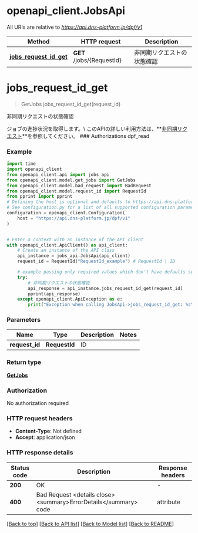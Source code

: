 # openapi_client.JobsApi

All URIs are relative to *https://api.dns-platform.jp/dpf/v1*

Method | HTTP request | Description
------------- | ------------- | -------------
[**jobs_request_id_get**](JobsApi.md#jobs_request_id_get) | **GET** /jobs/{RequestId} | 非同期リクエストの状態確認


# **jobs_request_id_get**
> GetJobs jobs_request_id_get(request_id)

非同期リクエストの状態確認

ジョブの進捗状況を取得します。\\ このAPIの詳しい利用方法は、**[非同期リクエスト](#section/利用方法/非同期リクエスト)**を参照してください。  ### Authorizations dpf_read 

### Example


```python
import time
import openapi_client
from openapi_client.api import jobs_api
from openapi_client.model.get_jobs import GetJobs
from openapi_client.model.bad_request import BadRequest
from openapi_client.model.request_id import RequestId
from pprint import pprint
# Defining the host is optional and defaults to https://api.dns-platform.jp/dpf/v1
# See configuration.py for a list of all supported configuration parameters.
configuration = openapi_client.Configuration(
    host = "https://api.dns-platform.jp/dpf/v1"
)


# Enter a context with an instance of the API client
with openapi_client.ApiClient() as api_client:
    # Create an instance of the API class
    api_instance = jobs_api.JobsApi(api_client)
    request_id = RequestId("RequestId_example") # RequestId | ID

    # example passing only required values which don't have defaults set
    try:
        # 非同期リクエストの状態確認
        api_response = api_instance.jobs_request_id_get(request_id)
        pprint(api_response)
    except openapi_client.ApiException as e:
        print("Exception when calling JobsApi->jobs_request_id_get: %s\n" % e)
```


### Parameters

Name | Type | Description  | Notes
------------- | ------------- | ------------- | -------------
 **request_id** | **RequestId**| ID |

### Return type

[**GetJobs**](GetJobs.md)

### Authorization

No authorization required

### HTTP request headers

 - **Content-Type**: Not defined
 - **Accept**: application/json


### HTTP response details

| Status code | Description | Response headers |
|-------------|-------------|------------------|
**200** | OK |  -  |
**400** | Bad Request  &lt;details close&gt; &lt;summary&gt;ErrorDetails&lt;/summary&gt;  code | attribute | 対処方法 -----|-----------|---------- not_found | request_id | 指定したRequestIdを確認してください invalid | schema | 指定したパラメータを確認してください  &lt;/details&gt;  |  -  |

[[Back to top]](#) [[Back to API list]](../README.md#documentation-for-api-endpoints) [[Back to Model list]](../README.md#documentation-for-models) [[Back to README]](../README.md)

